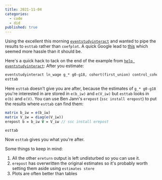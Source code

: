 ```yaml
---
title: 2021-11-04
categories:
  - code
  - did
published: true
---
```


Using the excellent this morning [`eventstudyinteract`](https://github.com/lsun20/EventStudyInteract) and wanted to pipe the results to `esttab` rather than `coefplot`.
A quick Google lead to [this](https://twitter.com/MaraPadillaR/status/1450547203169263623) which seemed more hassle than it should be.

Here's a quick hack to tack on the end of the example from [`help eventstudyinteract`]():
After you estimate:

```Stata
eventstudyinteract ln_wage g_* g0-g18, cohort(first_union) control_cohort(never_union) covariates(south) absorb(i.idcode i.year) vce(cluster idcode)
esttab
```
Here `esttab` doesn't give you are after, because the estimates of `g_* g0-g18` you're interested in are stored in `e(b_iw)` and `e(V_iw)` but `esttab` looks in `e(b)` and `e(V)`.
You can use Ben Jann's `erepost` (`ssc install erepost`) to put the results where `esttab` can find them:

```Stata
matrix b_iw = e(b_iw)
matrix V_iw = diag(e(V_iw))
erepost b = b_iw V = V_iw // ssc install erepost

esttab
```

Now `esttab` gives you what you're after.

Some things to keep in mind:
1. All the other `ereturn` output is left undisturbed so you can use it.
2. `erepost` has overwritten the original estimates so it's probably worth setting them aside using `estimates store`
3. Plots are often better than tables
